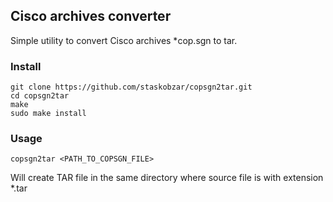 ## Cisco archives converter

Simple utility to convert Cisco archives *cop.sgn to tar.

### Install
```
git clone https://github.com/staskobzar/copsgn2tar.git
cd copsgn2tar
make
sudo make install
```

### Usage
```
copsgn2tar <PATH_TO_COPSGN_FILE>
```
Will create TAR file in the same directory where source file is with extension *.tar
